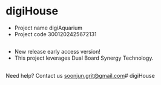 # digiHouse
- Project name digiAquarium  
- Project code 3001202425672131
##
- New release early access version!
- This project leverages Dual Board Synergy Technology.
##
Need help? Contact us soonjun.grit@gmail.com# digiHouse
